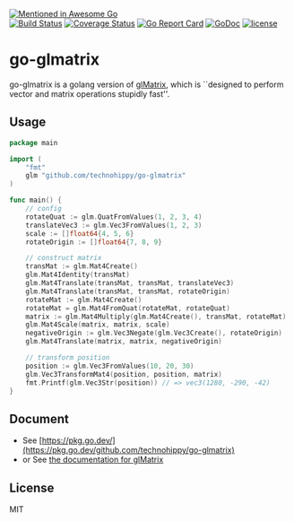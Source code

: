 [![Mentioned in Awesome Go](https://awesome.re/mentioned-badge.svg)](https://github.com/avelino/awesome-go)  
[![Build Status](https://secure.travis-ci.org/technohippy/go-glmatrix.png?branch=master)](http://travis-ci.org/technohippy/go-glmatrix)
[![Coverage Status](https://coveralls.io/repos/technohippy/go-glmatrix/badge.svg?branch=master)](https://coveralls.io/r/technohippy/go-glmatrix?branch=master)
[![Go Report Card](https://goreportcard.com/badge/github.com/technohippy/go-glmatrix)](https://goreportcard.com/report/github.com/technohippy/go-glmatrix)
[![GoDoc](https://godoc.org/github.com/technohippy/go-glmatrix?status.svg)](https://godoc.org/github.com/technohippy/go-glmatrix)
[![license](https://img.shields.io/badge/license-MIT-4183c4.svg)](https://github.com/technohippy/go-glmatrix/blob/master/LICENSE.txt)

# go-glmatrix

go-glmatrix is a golang version of [glMatrix](http://glmatrix.net/), which is ``designed to perform vector and matrix operations stupidly fast''.

## Usage

```go
package main

import (
	"fmt"
	glm "github.com/technohippy/go-glmatrix"
)

func main() {
	// config
	rotateQuat := glm.QuatFromValues(1, 2, 3, 4)
	translateVec3 := glm.Vec3FromValues(1, 2, 3)
	scale := []float64{4, 5, 6}
	rotateOrigin := []float64{7, 8, 9}

	// construct matrix
	transMat := glm.Mat4Create()
	glm.Mat4Identity(transMat)
	glm.Mat4Translate(transMat, transMat, translateVec3)
	glm.Mat4Translate(transMat, transMat, rotateOrigin)
	rotateMat := glm.Mat4Create()
	rotateMat = glm.Mat4FromQuat(rotateMat, rotateQuat)
	matrix := glm.Mat4Multiply(glm.Mat4Create(), transMat, rotateMat)
	glm.Mat4Scale(matrix, matrix, scale)
	negativeOrigin := glm.Vec3Negate(glm.Vec3Create(), rotateOrigin)
	glm.Mat4Translate(matrix, matrix, negativeOrigin)

	// transform position
	position := glm.Vec3FromValues(10, 20, 30)
	glm.Vec3TransformMat4(position, position, matrix)
	fmt.Printf(glm.Vec3Str(position)) // => vec3(1280, -290, -42)
}
```

## Document

- See [https://pkg.go.dev/](https://pkg.go.dev/github.com/technohippy/go-glmatrix)
- or See [the documentation for glMatrix](http://glmatrix.net/docs/)

## License

MIT